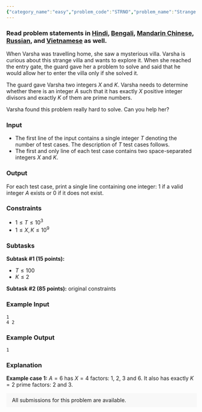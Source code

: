 ```yaml
---
{"category_name":"easy","problem_code":"STRNO","problem_name":"Strange Number","problemComponents":{"constraints":"","constraintsState":false,"subtasks":"","subtasksState":false,"inputFormat":"","inputFormatState":false,"outputFormat":"","outputFormatState":false,"sampleTestCases":{"0":{"id":1,"input":"1\r\n4 2","output":1,"explanation":"**Example case 1:** $A = 6$ has $X = 4$ factors: $1$, $2$, $3$ and $6$. It also has exactly $K = 2$ prime factors: $2$ and $3$.","isDeleted":false}}},"video_editorial_url":"","languages_supported":{"0":"CPP14","1":"C","2":"JAVA","3":"PYTH 3.6","4":"CPP17","5":"PYTH","6":"PYP3","7":"CS2","8":"ADA","9":"PYPY","10":"TEXT","11":"PAS fpc","12":"NODEJS","13":"RUBY","14":"PHP","15":"GO","16":"HASK","17":"TCL","18":"PERL","19":"SCALA","20":"LUA","21":"kotlin","22":"BASH","23":"JS","24":"LISP sbcl","25":"rust","26":"PAS gpc","27":"BF","28":"CLOJ","29":"R","30":"D","31":"CAML","32":"FORT","33":"ASM","34":"swift","35":"FS","36":"WSPC","37":"LISP clisp","38":"SQL","39":"SCM guile","40":"PERL6","41":"ERL","42":"CLPS","43":"ICK","44":"NICE","45":"PRLG","46":"ICON","47":"COB","48":"SCM chicken","49":"PIKE","50":"SCM qobi","51":"ST","52":"NEM"},"max_timelimit":1,"source_sizelimit":50000,"problem_author":"krikti","problem_tester":null,"date_added":"1-01-2020","tags":{"0":"april20","1":"easy","2":"krikti","3":"number","4":"taran_1407"},"problem_difficulty_level":"Easy","best_tag":"Number Theory","editorial_url":"https://discuss.codechef.com/problems/STRNO","time":{"view_start_date":1586779202,"submit_start_date":1586779202,"visible_start_date":1586779202,"end_date":1735669800},"is_direct_submittable":false,"problemDiscussURL":"https://discuss.codechef.com/search?q=STRNO","is_proctored":false,"visitedContests":{},"layout":"problem"}
---
```

### Read problem statements in [Hindi](https://www.codechef.com/download/translated/APRIL20/hindi/STRNO.pdf), [Bengali](https://www.codechef.com/download/translated/APRIL20/bengali/STRNO.pdf), [Mandarin Chinese](https://www.codechef.com/download/translated/APRIL20/mandarin/STRNO.pdf), [Russian](https://www.codechef.com/download/translated/APRIL20/russian/STRNO.pdf), and [Vietnamese](https://www.codechef.com/download/translated/APRIL20/vietnamese/STRNO.pdf) as well.

When Varsha was travelling home, she saw a mysterious villa. Varsha is curious about this strange villa and wants to explore it. When she reached the entry gate, the guard gave her a problem to solve and said that he would allow her to enter the villa only if she solved it.

The guard gave Varsha two integers $X$ and $K$. Varsha needs to determine whether there is an integer $A$ such that it has exactly $X$ positive integer divisors and exactly $K$ of them are prime numbers.

Varsha found this problem really hard to solve. Can you help her?

### Input
- The first line of the input contains a single integer $T$ denoting the number of test cases. The description of $T$ test cases follows.
- The first and only line of each test case contains two space-separated integers $X$ and $K$.

### Output
For each test case, print a single line containing one integer: $1$ if a valid integer $A$ exists or $0$ if it does not exist.

### Constraints
- $1 \le T \le 10^3$
- $1 \le X, K \le 10^9$

### Subtasks
**Subtask #1 (15 points):**
- $T \le 100$
- $K \le 2$

**Subtask #2 (85 points):** original constraints

### Example Input
```
1
4 2
```

### Example Output
```
1
```

### Explanation
**Example case 1:** $A = 6$ has $X = 4$ factors: $1$, $2$, $3$ and $6$. It also has exactly $K = 2$ prime factors: $2$ and $3$.

<aside style='background: #f8f8f8;padding: 10px 15px;'><div>All submissions for this problem are available.</div></aside>